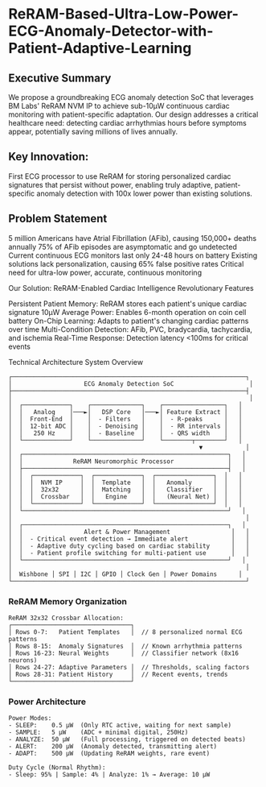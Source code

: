 # ReRAM-Based-Ultra-Low-Power-ECG-Anomaly-Detector-with-Patient-Adaptive-Learning

## Executive Summary
We propose a groundbreaking ECG anomaly detection SoC that leverages BM Labs' ReRAM NVM IP to achieve sub-10μW continuous cardiac monitoring with patient-specific adaptation. Our design addresses a critical healthcare need: detecting cardiac arrhythmias hours before symptoms appear, potentially saving millions of lives annually.

## Key Innovation:
First ECG processor to use ReRAM for storing personalized cardiac signatures that persist without power, enabling truly adaptive, patient-specific anomaly detection with 100x lower power than existing solutions.

## Problem Statement
5 million Americans have Atrial Fibrillation (AFib), causing 150,000+ deaths annually 75% of AFib episodes are asymptomatic and go undetected
Current continuous ECG monitors last only 24-48 hours on battery
Existing solutions lack personalization, causing 65% false positive rates
Critical need for ultra-low power, accurate, continuous monitoring

Our Solution: ReRAM-Enabled Cardiac Intelligence
Revolutionary Features

Persistent Patient Memory: ReRAM stores each patient's unique cardiac signature
10μW Average Power: Enables 6-month operation on coin cell battery
On-Chip Learning: Adapts to patient's changing cardiac patterns over time
Multi-Condition Detection: AFib, PVC, bradycardia, tachycardia, and ischemia
Real-Time Response: Detection latency <100ms for critical events

Technical Architecture
System Overview
```
┌─────────────────────────────────────────────────────────────────┐
│                    ECG Anomaly Detection SoC                     │
├─────────────────────────────────────────────────────────────────┤
│                                                                  │
│  ┌─────────────┐    ┌──────────────┐    ┌─────────────────┐   │
│  │   Analog    │───►│   DSP Core   │───►│ Feature Extract │   │
│  │  Front-End  │    │  - Filters   │    │  - R-peaks      │   │
│  │  12-bit ADC │    │  - Denoising │    │  - RR intervals │   │
│  │   250 Hz    │    │  - Baseline  │    │  - QRS width    │   │
│  └─────────────┘    └──────────────┘    └────────┬────────┘   │
│                                                    ▼            │
│  ┌─────────────────────────────────────────────────────────┐   │
│  │              ReRAM Neuromorphic Processor               │   │
│  ├─────────────────────────────────────────────────────────┤   │
│  │  ┌─────────────┐  ┌─────────────┐  ┌────────────────┐  │   │
│  │  │  NVM IP     │  │  Template   │  │   Anomaly      │  │   │
│  │  │  32x32      │  │  Matching   │  │   Classifier   │  │   │
│  │  │  Crossbar   │  │   Engine    │  │   (Neural Net) │  │   │
│  │  └─────────────┘  └─────────────┘  └────────────────┘  │   │
│  └─────────────────────────────────────────────────────────┘   │
│                                                                 │
│  ┌─────────────────────────────────────────────────────────┐   │
│  │                 Alert & Power Management                 │   │
│  │  - Critical event detection → Immediate alert            │   │
│  │  - Adaptive duty cycling based on cardiac stability      │   │
│  │  - Patient profile switching for multi-patient use       │   │
│  └─────────────────────────────────────────────────────────┘   │
│                                                                 │
│  Wishbone │ SPI │ I2C │ GPIO │ Clock Gen │ Power Domains      │
└─────────────────────────────────────────────────────────────────┘
```

### ReRAM Memory Organization
```
ReRAM 32x32 Crossbar Allocation:
┌─────────────────────────────────┐
│ Rows 0-7:   Patient Templates   │  // 8 personalized normal ECG patterns
│ Rows 8-15:  Anomaly Signatures  │  // Known arrhythmia patterns
│ Rows 16-23: Neural Weights      │  // Classifier network (8x16 neurons)
│ Rows 24-27: Adaptive Parameters │  // Thresholds, scaling factors
│ Rows 28-31: Patient History     │  // Recent events, trends
└─────────────────────────────────┘
```

### Power Architecture
```
Power Modes:
- SLEEP:    0.5 μW  (Only RTC active, waiting for next sample)
- SAMPLE:   5 μW    (ADC + minimal digital, 250Hz)
- ANALYZE:  50 μW   (Full processing, triggered on detected beats)
- ALERT:    200 μW  (Anomaly detected, transmitting alert)
- ADAPT:    500 μW  (Updating ReRAM weights, rare event)

Duty Cycle (Normal Rhythm):
- Sleep: 95% | Sample: 4% | Analyze: 1% → Average: 10 μW
